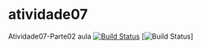 # atividade07
Atividade07-Parte02
aula
[![Build Status](https://travis-ci.org/edmilsonverona/atividade07.svg?branch=master)](https://travis-ci.org/edmilsonverona/atividade07)
[![Build Status](https://sonarcloud.io/api/project_badges/quality_gate?project=edu.mestrado%3AAtividade07Parte02)]
